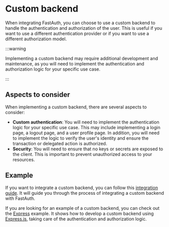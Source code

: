 # Custom backend

When integrating FastAuth, you can choose to use a custom backend to handle the authentication and authorization of the user. This is useful if you want to use a different authentication provider or if you want to use a different authorization model.

:::warning

Implementing a custom backend may require additional development and maintenance, as you will need to implement the authentication and authorization logic for your specific use case.

:::

## Aspects to consider

When implementing a custom backend, there are several aspects to consider:

- **Custom authentication**: You will need to implement the authentication logic for your specific use case. This may include implementing a login page, a logout page, and a user profile page. In addition, you will need to implement the logic to verify the user's identity and ensure the transaction or delegated action is authorized.
- **Security**: You will need to ensure that no keys or secrets are exposed to the client. This is important to prevent unauthorized access to your resources.

## Example

If you want to integrate a custom backend, you can follow this [integration guide](../integrations/custom-backend.md). It will guide you through the process of integrating a custom backend with FastAuth.

If you are looking for an example of a custom backend, you can check out the [Express](../integrations/custom-backend-express.md) example. It shows how to develop a custom backend using [Express.js](https://expressjs.com/), taking care of the authentication and authorization logic.
